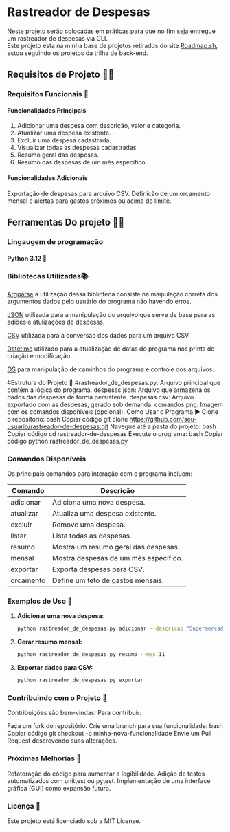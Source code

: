 # Rastreador de Despesas

Neste projeto serão colocadas em práticas para que no fim seja entregue um rastreador de despesas via CLI.  
Este projeto esta na minha base de projetos retirados do site [Roadmap.sh](https://roadmap.sh/u/bruunovsanttos), estou seguindo os projetos da trilha de back-end.

## Requisitos de Projeto 📏📐
### Requisitos Funcionais 📏
#### Funcionalidades Principais
1. Adicionar uma despesa com descrição, valor e categoria.
2. Atualizar uma despesa existente.   
3. Excluir uma despesa cadastrada.
4. Visualizar todas as despesas cadastradas.
5. Resumo geral das despesas.
6. Resumo das despesas de um mês específico.
#### Funcionalidades Adicionais
Exportação de despesas para arquivo CSV.
Definição de um orçamento mensal e alertas para gastos próximos ou acima do limite.


## Ferramentas Do projeto 🔨🔧  
### Lingaugem de programação
#### Python 3.12  🐍
### Bibliotecas Utilizadas📚

[Argparse](https://docs.python.org/pt-br/3/library/argparse.html#module-argparse) a utilização dessa biblioteca consiste na maipulação correta dos argumentos dados pelo usuário do programa não havendo erros.  

[JSON](https://docs.python.org/pt-br/3/library/json.html) utilizada para a manipulação do arquivo que serve de base para as adiões e atulizações de despesas.  

[CSV](https://docs.python.org/pt-br/3/library/csv.html#module-csv) utilizada para a conversão dos dados para um arquivo CSV.  

[Datetime](https://docs.python.org/pt-br/3/library/datetime.html) utilizado para a atualização de datas do programa nos prints de criação e modificação.    

[OS](https://docs.python.org/pt-br/3/library/os.html#module-os) para manipulação de caminhos do programa e controle dos arquivos.    



#Estrutura do Projeto 📂
#rastreador_de_despesas.py: Arquivo principal que contém a lógica do programa.
despesas.json: Arquivo que armazena os dados das despesas de forma persistente.
despesas.csv: Arquivo exportado com as despesas, gerado sob demanda.
comandos.png: Imagem com os comandos disponíveis (opcional).
Como Usar o Programa ▶️
Clone o repositório:
bash
Copiar código
git clone https://github.com/seu-usuario/rastreador-de-despesas.git
Navegue até a pasta do projeto:
bash
Copiar código
cd rastreador-de-despesas
Execute o programa:
bash
Copiar código
python rastreador_de_despesas.py
### Comandos Disponíveis  
Os principais comandos para interação com o programa incluem:

|Comando|	Descrição|
|-------|------------|
|adicionar|	Adiciona uma nova despesa.|
|atualizar|	Atualiza uma despesa existente.|
|excluir|	Remove uma despesa.|
|listar|	Lista todas as despesas.|
|resumo|	Mostra um resumo geral das despesas.|
|mensal| Mostra despesas de um mês específico.|
|exportar|	Exporta despesas para CSV.|
|orcamento|	Define um teto de gastos mensais.|
  
### Exemplos de Uso 📖
1. **Adicionar uma nova despesa**:
   ```bash
   python rastreador_de_despesas.py adicionar --descricao "Supermercado" --valor 150.75 --categoria "Alimentação"
   

2. **Gerar resumo mensal:**

    ```bash
    python rastreador_de_despesas.py resumo --mes 11 
 

3. **Exportar dados para CSV:**

    ```bash
    python rastreador_de_despesas.py exportar  


### Contribuindo com o Projeto 🤝  
Contribuições são bem-vindas! Para contribuir:

Faça um fork do repositório.
Crie uma branch para sua funcionalidade:
bash
Copiar código
git checkout -b minha-nova-funcionalidade
Envie um Pull Request descrevendo suas alterações. 


### Próximas Melhorias 🌟
Refatoração do código para aumentar a legibilidade.
Adição de testes automatizados com unittest ou pytest.
Implementação de uma interface gráfica (GUI) como expansão futura.


### Licença 📜
Este projeto está licenciado sob a MIT License.

